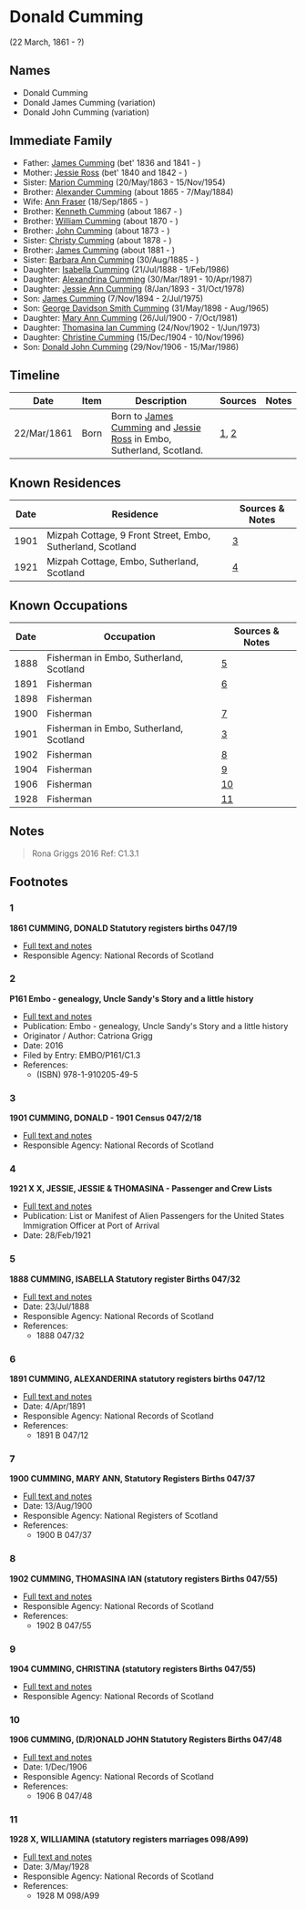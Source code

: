 ﻿---
layout: person
subject_key: i20465544
permalink: /people/i20465544
---

# Donald Cumming
(22 March, 1861 - ?)

## Names

* Donald Cumming
* Donald James Cumming (variation)
* Donald John Cumming (variation)

## Immediate Family

* Father: [James Cumming](./@66384942@-james-cumming-b1836~1841-d.md) (bet' 1836 and 1841 - )
* Mother: [Jessie Ross](./@60546968@-jessie-ross-b1840~1842-d.md) (bet' 1840 and 1842 - )
* Sister: [Marion Cumming](./@59851647@-marion-cumming-b1863-5-20-d1954-11-15.md) (20/May/1863 - 15/Nov/1954)
* Brother: [Alexander Cumming](./@7306221@-alexander-cumming-b1865-d1884-5-7.md) (about 1865 - 7/May/1884)
* Wife: [Ann Fraser](./@70425788@-ann-fraser-b1865-9-18-d.md) (18/Sep/1865 - )
* Brother: [Kenneth Cumming](./@14447152@-kenneth-cumming-b1867-d.md) (about 1867 - )
* Brother: [William Cumming](./@10016098@-william-cumming-b1870-d.md) (about 1870 - )
* Brother: [John Cumming](./@87723702@-john-cumming-b1873-d.md) (about 1873 - )
* Sister: [Christy Cumming](./@94377968@-christy-cumming-b1878-d.md) (about 1878 - )
* Brother: [James Cumming](./@64418166@-james-cumming-b1881-d.md) (about 1881 - )
* Sister: [Barbara Ann Cumming](./@57039529@-barbara-ann-cumming-b1885-8-30-d.md) (30/Aug/1885 - )
* Daughter: [Isabella Cumming](./@84684994@-isabella-cumming-b1888-7-21-d1986-2-1.md) (21/Jul/1888 - 1/Feb/1986)
* Daughter: [Alexandrina Cumming](./@57186713@-alexandrina-cumming-b1891-3-30-d1987-4-10.md) (30/Mar/1891 - 10/Apr/1987)
* Daughter: [Jessie Ann Cumming](./@66222886@-jessie-ann-cumming-b1893-1-8-d1978-10-31.md) (8/Jan/1893 - 31/Oct/1978)
* Son: [James Cumming](./@492889@-james-cumming-b1894-11-7-d1975-7-2.md) (7/Nov/1894 - 2/Jul/1975)
* Son: [George Davidson Smith Cumming](./@13773669@-george-davidson-smith-cumming-b1898-5-31-d1965-8.md) (31/May/1898 - Aug/1965)
* Daughter: [Mary Ann Cumming](./@48241984@-mary-ann-cumming-b1900-7-26-d1981-10-7.md) (26/Jul/1900 - 7/Oct/1981)
* Daughter: [Thomasina Ian Cumming](./@92241152@-thomasina-ian-cumming-b1902-11-24-d1973-6-1.md) (24/Nov/1902 - 1/Jun/1973)
* Daughter: [Christine Cumming](./@24328630@-christine-cumming-b1904-12-15-d1996-11-10.md) (15/Dec/1904 - 10/Nov/1996)
* Son: [Donald John Cumming](./@22331378@-donald-john-cumming-b1906-11-29-d1986-3-15.md) (29/Nov/1906 - 15/Mar/1986)

## Timeline

Date | Item | Description | Sources | Notes
---|---|---|---|---
22/Mar/1861 | Born | Born to [James Cumming](./@66384942@-james-cumming-b1836~1841-d.md) and [Jessie Ross](./@60546968@-jessie-ross-b1840~1842-d.md) in Embo, Sutherland, Scotland. | [1](#1), [2](#2) | 

## Known Residences

Date | Residence | Sources & Notes
---|---|---
1901 | Mizpah Cottage, 9 Front Street, Embo, Sutherland, Scotland | [3](#3)
1921 | Mizpah Cottage, Embo, Sutherland, Scotland | [4](#4)

## Known Occupations

Date | Occupation | Sources & Notes
---|---|---
1888 | Fisherman in Embo, Sutherland, Scotland | [5](#5)
1891 | Fisherman | [6](#6)
1898 | Fisherman | 
1900 | Fisherman | [7](#7)
1901 | Fisherman in Embo, Sutherland, Scotland | [3](#3)
1902 | Fisherman | [8](#8)
1904 | Fisherman | [9](#9)
1906 | Fisherman | [10](#10)
1928 | Fisherman | [11](#11)

## Notes

> Rona Griggs 2016 Ref: C1.3.1
>


## Footnotes

### 1

**1861 CUMMING, DONALD Statutory registers births 047/19**

* [Full text and notes](../sources/@26315820@-1861-cumming,-donald-statutory-registers-births-047-19.md)
* Responsible Agency: National Records of Scotland

### 2

**P161 Embo - genealogy, Uncle Sandy's Story and a little history**

* [Full text and notes](../sources/@95058656@-p161-embo-genealogy,-uncle-sandy's-story-and-a-little-history.md)
* Publication: Embo - genealogy, Uncle Sandy's Story and a little history
* Originator / Author: Catriona Grigg
* Date: 2016
* Filed by Entry: EMBO/P161/C1.3
* References: 
  * (ISBN) 978-1-910205-49-5

### 3

**1901 CUMMING, DONALD - 1901 Census 047/2/18**

* [Full text and notes](../sources/@9522719@-1901-cumming,-donald-1901-census-047-2-18.md)
* Responsible Agency: National Records of Scotland

### 4

**1921 X X, JESSIE, JESSIE & THOMASINA - Passenger and Crew Lists**

* [Full text and notes](../sources/@67676004@-1921-cumming-donald,-jessie,-jessie-&-thomasina-passenger-and-crew-lists.md)
* Publication: List or Manifest of Alien Passengers for the United States Immigration Officer at Port of Arrival
* Date: 28/Feb/1921

### 5

**1888 CUMMING, ISABELLA Statutory register Births 047/32**

* [Full text and notes](../sources/@15189539@-1888-cumming,-isabella-statutory-register-births-047-32.md)
* Date: 23/Jul/1888
* Responsible Agency: National Records of Scotland
* References: 
  * 1888 047/32

### 6

**1891 CUMMING, ALEXANDERINA statutory registers births 047/12**

* [Full text and notes](../sources/@74795264@-1891-cumming,-alexanderina-statutory-registers-births-047-12.md)
* Date: 4/Apr/1891
* Responsible Agency: National Records of Scotland
* References: 
  * 1891 B 047/12

### 7

**1900 CUMMING, MARY ANN, Statutory Registers Births 047/37**

* [Full text and notes](../sources/@82423595@-1900-cumming,-mary-ann,-statutory-registers-births-047-37.md)
* Date: 13/Aug/1900
* Responsible Agency: National Registers of Scotland
* References: 
  * 1900 B 047/37

### 8

**1902 CUMMING, THOMASINA IAN (statutory registers Births 047/55)**

* [Full text and notes](../sources/@35066283@-1902-cumming,-thomasina-ian-statutory-registers-births-047-55-.md)
* Responsible Agency: National Records of Scotland
* References: 
  * 1902 B 047/55

### 9

**1904 CUMMING, CHRISTINA (statutory registers Births 047/55)**

* [Full text and notes](../sources/@54224404@-1904-cumming,-christina-statutory-registers-births-047-55-.md)
* Responsible Agency: National Records of Scotland

### 10

**1906 CUMMING, (D/R)ONALD JOHN Statutory Registers Births 047/48**

* [Full text and notes](../sources/@10982096@-1906-cumming,-d-r-onald-john-statutory-registers-births-047-48.md)
* Date: 1/Dec/1906
* Responsible Agency: National Records of Scotland
* References: 
  * 1906 B 047/48

### 11

**1928 X, WILLIAMINA (statutory registers marriages 098/A99)**

* [Full text and notes](../sources/@32473735@-1928-gillie,-williamina-statutory-registers-marriages-098-a99-.md)
* Date: 3/May/1928
* Responsible Agency: National Records of Scotland
* References: 
  * 1928 M 098/A99

